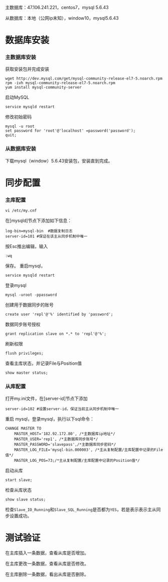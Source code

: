 主数据库：47.106.241.221，centos7，mysql 5.6.43

从数据库：本地（公网ip未知），window10，mysql5.6.43

# 数据库安装
### 主数据库安装
获取安装包并完成安装

	wget http://dev.mysql.com/get/mysql-community-release-el7-5.noarch.rpm
	rpm -ivh mysql-community-release-el7-5.noarch.rpm
	yum install mysql-community-server	
启动MySQL

	service mysqld restart
修改初始密码

	mysql -u root
	set password for 'root'@'localhost' =password('password');
	quit;
### 从数据库安装
下载mysql（window）5.6.43安装包，安装直到完成。

# 同步配置

### 主库配置
	vi /etc/my.cnf
在[mysqld]节点下添加如下信息：

	log-bin=mysql-bin  #数据复制日志
	server-id=101 #保证在该主从同步机制中唯一

按Esc推出编辑，输入

	:wq
保存。
重启mysql，

	service mysqld restart
登录mysql

	mysql -uroot -ppassword
创建用于数据同步的账号

	create user 'repl'@'%' identified by 'password';
数据同步账号授权

	grant replication slave on *.* to 'repl'@'%';
刷新权限

	flush privileges;
查看主库状态，并记录File与Position值

	show master status;

### 从库配置
打开my.ini文件，在[server-id]节点下添加

	server-id=102 #设置server-id，保证当前主从同步机制中唯一
重启 mysql，登录mysql，执行以下sql命令：

	CHANGE MASTER TO
	    MASTER_HOST='182.92.172.80', /*主数据库ip地址*/
	    MASTER_USER='rep1', /*主数据库同步账号*/
	    MASTER_PASSWORD='slavepass',/*主数据库同步密码*/
	    MASTER_LOG_FILE='mysql-bin.000003', /*主从复制配置/主库配置中记录的File值*/
	    MASTER_LOG_POS=73;/*主从复制配置/主库配置中记录的Position值*/
启动从库

	start slave;
检查从库状态

	show slave status;
检查`Slave_IO_Running`和`Slave_SQL_Running`是否都为`YES`，若是表示表示主从同步设置成功。

# 测试验证
在主库插入一条数据，查看从库是否增加。

在主库更改一条数据，查看从库是否修改。

在主库删除一条数据，看出从库是否删除。
